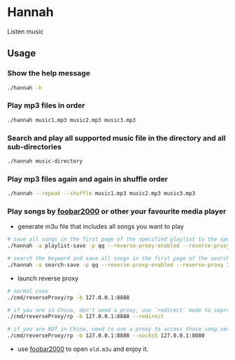 # Hannah

Listen music

## Usage

### Show the help message
```bash
./hannah -h
```

### Play mp3 files in order
```bash
./hannah music1.mp3 music2.mp3 music3.mp3
```

### Search and play all supported music file in the directory and all sub-directories
```bash
./hannah music-directory
```

### Play mp3 files again and again in shuffle order
```bash
./hannah --repeat --shuffle music1.mp3 music2.mp3 music3.mp3
```

### Play songs by [foobar2000](http://www.foobar2000.org/) or other your favourite media player
 
* generate m3u file that includes all songs you want to play
```bash
# save all songs in the first page of the specified playlist to the specified m3u file
./hannah -a playlist-save -p qq --reverse-proxy-enabled --reverse-proxy 127.0.0.1:8888 --m3u old.m3u 7602926765

# search the keyword and save all songs in the first page of the search result to the specified m3u file
./hannah -a search-save -p qq --reverse-proxy-enabled --reverse-proxy 127.0.0.1:8888 --m3u westlife.m3u westlife
```

* launch reverse proxy
    
```bash
# normal case
./cmd/reverseProxy/rp -b 127.0.0.1:8888

# if you are in China, don't need a proxy, use `redirect` mode to improve performance
./cmd/reverseProxy/rp -b 127.0.0.1:8888 --redirect

# if you are NOT in China, need to use a proxy to access those song services
./cmd/reverseProxy/rp -b 127.0.0.1:8888 --socks5 127.0.0.1:8080
```

* use [foobar2000](http://www.foobar2000.org/) to open `old.m3u` and enjoy it.